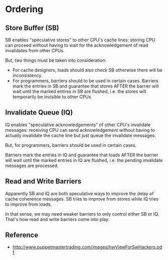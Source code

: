 # Ordering

## Store Buffer (SB)
SB enables "speculative stores" to other CPU's cache lines:
storing CPU can proceed without having to wait for the acknowledgement of
read invalidates from other CPUs.

But, two things must be taken into consideration:

- For cache designers, loads should also check SB otherwise there will be inconsistency.
- For programmers, barriers should to be used in certain cases.
  Barriers mark the entries in SB and guarantee that
  stores AFTER the barrier will wait until the marked entires in SB are flushed,
  i.e. the stores will temporarily be invisible to other CPUs

## Invalidate Queue (IQ)
IQ enables "speculative acknowledgements" of other CPU's invalidate messages:
receiving CPU can send acknowledgement without having to actually invalidate
the cache line but just queue the invalidate messages.

But, for programmers, barriers should be used in certain cases.

Barriers mark the entries in IQ and guarantee that
loads AFTER the barrier will wait until the marked entries in IQ are flushed,
i.e. the pending invalidate messages are processed.

## Read and Write Barriers
Apparently SB and IQ are both speculative ways to improve
the delay of cache coherence messages. SB tries to improve
from stores while IQ tries to improve from loads.

In that sense, we may need weaker barriers to only
control either SB or IQ. That's how read and write
barriers come into play.


## Reference
- http://www.puppetmastertrading.com/images/hwViewForSwHackers.pdf
